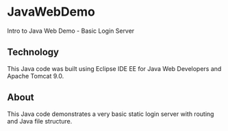 # JavaWebDemo
Intro to Java Web Demo - Basic Login Server

## Technology
This Java code was built using Eclipse IDE EE for Java Web Developers and Apache Tomcat 9.0.

## About
This Java code demonstrates a very basic static login server with routing and Java file structure. 
